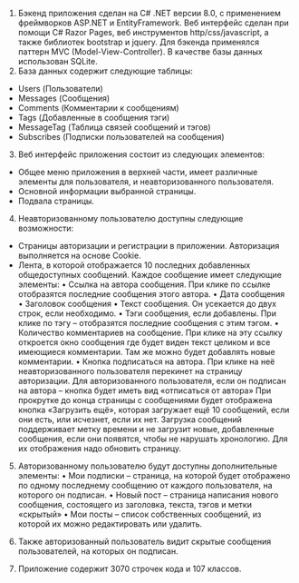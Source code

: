 1.	Бэкенд приложения сделан на C# .NET версии 8.0, с применением фреймворков ASP.NET и EntityFramework. Веб интерфейс сделан при помощи C# Razor Pages, веб инструментов http/css/javascript, а также библиотек bootstrap и jquery. Для бэкенда применялся паттерн MVC (Model-View-Controller). В качестве базы данных использован SQLite.
2.	База данных содержит следующие таблицы:
- Users (Пользователи)
- Messages (Сообщения)
- Comments (Комментарии к сообщениям)
- Tags (Добавленные в сообщения тэги)
- MessageTag (Таблица связей сообщений и тэгов)
- Subscribes (Подписки пользователей на сообщения)
3.	Веб интерфейс приложения состоит из следующих элементов:
- Общее меню приложения в верхней части, имеет различные элементы для пользователя, и неавторизованного пользователя.
- Основной информации выбранной страницы.
- Подвала страницы.
4.	Неавторизованному пользователю доступны следующие возможности:
- Страницы авторизации и регистрации в приложении. Авторизация выполняется на основе Cookie. 
- Лента, в которой отображается 10 последних добавленных общедоступных сообщений. 
Каждое сообщение имеет следующие элементы:
•	Ссылка на автора сообщения. При клике по ссылке отобразятся последние сообщения этого автора.
•	Дата сообщения
•	Заголовок сообщения
•	Текст сообщения. Он усекается до двух строк, если необходимо.
•	Тэги сообщения, если добавлены. При клике по тэгу – отобразятся последние сообщения с этим тэгом.
•	Количество комментариев на сообщение. При клике на эту ссылку откроется окно сообщения где будет виден текст целиком и все имеющиеся комментарии. Там же можно будет добавлять новые комментарии.
•	Кнопка подписаться на автора. При клике на неё неавторизованного пользователя перекинет на страницу авторизации. Для авторизованного пользователя, если он подписан на автора – кнопка будет иметь вид «отписаться от автора»
При прокрутке до конца страницы с сообщениями будет отображена кнопка «Загрузить ещё», которая загружает ещё 10 сообщений, если они есть, или исчезнет, если их нет. Загрузка сообщений поддерживает метку времени и не загрузит новые, добавленные сообщения, если они появятся, чтобы не нарушать хронологию. Для их отображения надо обновить страницу.
5.	Авторизованному пользователю будут доступны дополнительные элементы:
•	Мои подписки – страница, на которой будет отображено по одному последнему сообщению от каждого пользователя, на которого он подписан.
•	Новый пост – страница написания нового сообщения, состоящего из заголовка, текста, тэгов и метки «скрытый»
•	Мои посты – список собственных сообщений, из которой их можно редактировать или удалить.

6.	Также авторизованный пользователь видит скрытые сообщения пользователей, на которых он подписан.
7.	Приложение содержит 3070 строчек кода и 107 классов.
